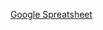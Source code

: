 [Google Spreatsheet](https://docs.google.com/spreadsheets/d/1mJOvl48qhOZSPSOf9Lagm2kFtE7Bjny2ohb5X8OuyGg/edit?gid=0#gid=0)
